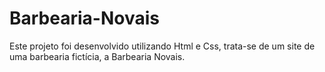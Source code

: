 # Barbearia-Novais
Este projeto foi desenvolvido utilizando Html e Css, trata-se de um site de uma barbearia fictícia, a Barbearia Novais.
